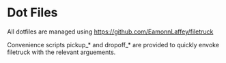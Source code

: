 # Dot Files

All dotfiles are managed using https://github.com/EamonnLaffey/filetruck

Convenience scripts pickup_* and dropoff_* are provided to quickly envoke filetruck with the relevant arguements.
